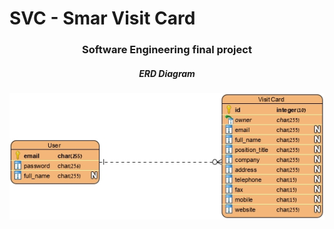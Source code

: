 # SVC - Smar Visit Card
<h3 align="center">Software Engineering final project</h3>
<h5 align="center">ERD Diagram</h5>
<p align="center">
  <img src="ERD.jpg" align="center">
</p>
